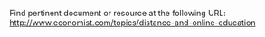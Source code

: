 Find pertinent document or resource at the following URL:
http://www.economist.com/topics/distance-and-online-education
